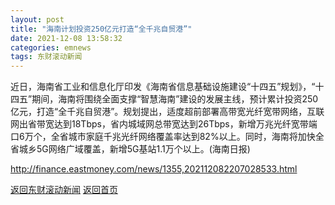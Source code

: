 ```yaml
---
layout: post
title: "海南计划投资250亿元打造“全千兆自贸港”"
date: 2021-12-08 13:58:32
categories: emnews
tags: 东财滚动新闻
---
```


近日，海南省工业和信息化厅印发《海南省信息基础设施建设“十四五”规划》，“十四五”期间，海南将围绕全面支撑“智慧海南”建设的发展主线，预计累计投资250亿元，打造“全千兆自贸港”。规划提出，适度超前部署高带宽光纤宽带网络，互联网出省带宽达到18Tbps，省内城域网总带宽达到26Tbps，新增万兆光纤宽带端口6万个，全省城市家庭千兆光纤网络覆盖率达到82%以上。同时，海南将加快全省城乡5G网络广域覆盖，新增5G基站1.1万个以上。(海南日报)

<http://finance.eastmoney.com/news/1355,202112082207028533.html>

[返回东财滚动新闻](//finews.withounder.com/emnews/)
[返回首页](//finews.withounder.com/)